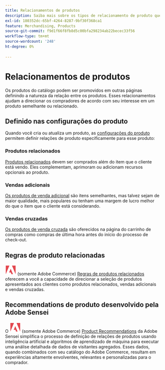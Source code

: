 ```yaml
---
title: Relacionamentos de produtos
description: Saiba mais sobre os tipos de relacionamento de produto que você pode usar para promover produtos a compradores-alvo.
exl-id: 180352dc-65bf-4264-8287-9bf30f368ca1
feature: Merchandising, Products
source-git-commit: f9d1f66f8fb8d5c00bfa298234ab22becec33f56
workflow-type: tm+mt
source-wordcount: '248'
ht-degree: 0%

---
```


# Relacionamentos de produtos

Os produtos do catálogo podem ser promovidos em outras páginas definindo a natureza da relação entre os produtos. Esses relacionamentos ajudam a direcionar os compradores de acordo com seu interesse em um produto semelhante ou relacionado.

## Definido nas configurações do produto

Quando você cria ou atualiza um produto, as [configurações do produto](../catalog/product-create.md#product-settings) permitem definir relações de produto especificamente para esse produto:

### Produtos relacionados

[Produtos relacionados](../catalog/related-products-up-sells-cross-sells.md#related-products) devem ser comprados além do item que o cliente está vendo. Eles complementam, aprimoram ou adicionam recursos opcionais ao produto.

### Vendas adicionais

[Os produtos de venda adicional](../catalog/related-products-up-sells-cross-sells.md#up-sells) são itens semelhantes, mas talvez sejam de maior qualidade, mais populares ou tenham uma margem de lucro melhor do que o item que o cliente está considerando.

### Vendas cruzadas

[Os produtos de venda cruzada](../catalog/related-products-up-sells-cross-sells.md#cross-sells) são oferecidos na página do carrinho de compras como compras de última hora antes do início do processo de check-out.

## Regras de produto relacionadas

![Adobe Commerce](../assets/adobe-logo.svg) (somente Adobe Commerce) [Regras de produtos relacionados](product-related-rules.md) oferecem a você a capacidade de direcionar a seleção de produtos apresentados aos clientes como produtos relacionados, vendas adicionais e vendas cruzadas.

## Recommendations de produto desenvolvido pela Adobe Sensei

O ![Adobe Commerce](../assets/adobe-logo.svg) (somente Adobe Commerce) [Product Recommendations](https://experienceleague.adobe.com/docs/commerce-merchant-services/product-recommendations/overview.html) da Adobe Sensei simplifica o processo de definição de relações de produtos usando inteligência artificial e algoritmos de aprendizado de máquina para executar uma análise detalhada de dados de visitantes agregados. Esses dados, quando combinados com seu catálogo do Adobe Commerce, resultam em experiências altamente envolventes, relevantes e personalizadas para o comprador.
